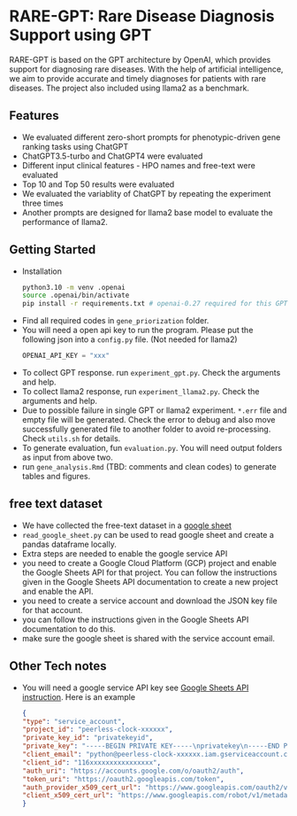 # RARE-GPT: Rare Disease Diagnosis Support using GPT

RARE-GPT is based on the GPT architecture by OpenAI, which provides support for diagnosing rare diseases. With the help of artificial intelligence, we aim to provide accurate and timely diagnoses for patients with rare diseases. The project also included using llama2 as a benchmark.

## Features

- We evaluated different zero-short prompts for phenotypic-driven gene ranking tasks using ChatGPT 
- ChatGPT3.5-turbo and ChatGPT4 were evaluated
- Different input clinical features - HPO names and free-text were evaluated
- Top 10 and Top 50 results were evaluated
- We evaluated the variablity of ChatGPT by repeating the experiment three times
- Another prompts are designed for llama2 base model to evaluate the performance of llama2.

## Getting Started
- Installation 
    ```sh
    python3.10 -m venv .openai
    source .openai/bin/activate
    pip install -r requirements.txt # openai-0.27 required for this GPT-4.
    ```
- Find all required codes in `gene_priorization` folder.
- You will need a open api key to run the program. Please put the following json into a `config.py` file. (Not needed for llama2)
    ```python
    OPENAI_API_KEY = "xxx"
    ```
- To collect GPT response. run `experiment_gpt.py`. Check the arguments and help.
- To collect llama2 response, run `experiment_llama2.py`. Check the arguments and help.
- Due to possible failure in single GPT or llama2 experiment. `*.err` file and empty file will be generated. Check the error to debug and also move successfully generated file to another folder to avoid re-processing. Check `utils.sh` for details.
- To generate evaluation, fun `evaluation.py`. You will need output folders as input from above two.
- run `gene_analysis.Rmd` (TBD: comments and clean codes) to generate tables and figures.




## free text dataset
- We have collected the free-text dataset in a [google sheet](https://docs.google.com/spreadsheets/d/1GL_mEX2Iqz5ANvftYWa2mwDKxnA05jN-s2SKDw3rLeo/edit#gid=0)
- `read_google_sheet.py` can be used to read google sheet and create a pandas dataframe locally.
- Extra steps are needed to enable the google service API
 - you need to create a Google Cloud Platform (GCP) project and enable the Google Sheets API for that project. You can follow the instructions given in the Google Sheets API documentation to create a new project and enable the API.
 - you need to create a service account and download the JSON key file for that account. 
 - you can follow the instructions given in the Google Sheets API documentation to do this.
 - make sure the google sheet is shared with the service account email.


## Other Tech notes
- You will need a google service API key see [Google Sheets API instruction](https://developers.google.com/sheets/api/guides/concepts). Here is an example
    ```json
    {
    "type": "service_account",
    "project_id": "peerless-clock-xxxxxx",
    "private_key_id": "privatekeyid",
    "private_key": "-----BEGIN PRIVATE KEY-----\nprivatekey\n-----END PRIVATE KEY-----\n",
    "client_email": "python@peerless-clock-xxxxxx.iam.gserviceaccount.com",
    "client_id": "116xxxxxxxxxxxxxxxx",
    "auth_uri": "https://accounts.google.com/o/oauth2/auth",
    "token_uri": "https://oauth2.googleapis.com/token",
    "auth_provider_x509_cert_url": "https://www.googleapis.com/oauth2/v1/certs",
    "client_x509_cert_url": "https://www.googleapis.com/robot/v1/metadata/x509/python%40peerless-clock-xxxxxx.iam.gserviceaccount.com"
    }
    ```
